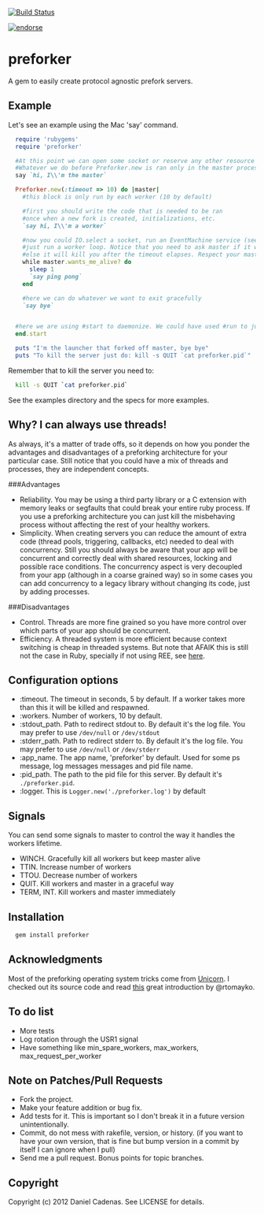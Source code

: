 [![Build Status](https://secure.travis-ci.org/dcadenas/preforker.png?branch=master)](http://travis-ci.org/dcadenas/preforker)

[![endorse](http://api.coderwall.com/dcadenas/endorsecount.png)](http://coderwall.com/dcadenas)

preforker
=========
A gem to easily create protocol agnostic prefork servers.

Example
----------

Let's see an example using the Mac 'say' command.

```ruby
  require 'rubygems'
  require 'preforker'

  #At this point we can open some socket or reserve any other resource you want to share with your workers.
  #Whatever we do before Preforker.new is ran only in the master process.
  say `hi, I\\'m the master`

  Preforker.new(:timeout => 10) do |master|
    #this block is only run by each worker (10 by default)

    #first you should write the code that is needed to be ran
    #once when a new fork is created, initializations, etc.
    `say hi, I\\'m a worker`

    #now you could IO.select a socket, run an EventMachine service (see example), or as we do here,
    #just run a worker loop. Notice that you need to ask master if it wants you alive periodically or
    #else it will kill you after the timeout elapses. Respect your master!
    while master.wants_me_alive? do
      sleep 1
      `say ping pong`
    end

    #here we can do whatever we want to exit gracefully
    `say bye`


  #here we are using #start to daemonize. We could have used #run to just block and then send the INT signal with ctrl-c to stop
  end.start

  puts "I'm the launcher that forked off master, bye bye"
  puts "To kill the server just do: kill -s QUIT `cat preforker.pid`"
```

Remember that to kill the server you need to:

```bash
  kill -s QUIT `cat preforker.pid`
```

See the examples directory and the specs for more examples.

Why? I can always use threads!
------------------------------

As always, it's a matter of trade offs, so it depends on how you ponder the advantages and disadvantages of a preforking architecture for your particular case.
Still notice that you could have a mix of threads and processes, they are independent concepts.

###Advantages


* Reliability. You may be using a third party library or a C extension with memory leaks or segfaults that could break your entire ruby process. If you use a preforking architecture you can just kill the misbehaving process without affecting the rest of your healthy workers.
* Simplicity. When creating servers you can reduce the amount of extra code (thread pools, triggering, callbacks, etc) needed to deal with concurrency. Still you should always be aware that your app will be concurrent and correctly deal with shared resources, locking and possible race conditions. The concurrency aspect is very decoupled from your app (although in a coarse grained way) so in some cases you can add concurrency to a legacy library without changing its code, just by adding processes.

###Disadvantages
* Control. Threads are more fine grained so you have more control over which parts of your app should be concurrent.
* Efficiency. A threaded system is more efficient because context switching is cheap in threaded systems. But note that AFAIK this is still not the case in Ruby, specially if not using REE, see [here](http://timetobleed.com/ruby-hoedown-slides).

Configuration options
---------------------

* :timeout. The timeout in seconds, 5 by default. If a worker takes more than this it will be killed and respawned.
* :workers. Number of workers, 10 by default.
* :stdout_path. Path to redirect stdout to. By default it's the log file. You may prefer to use `/dev/null` or `/dev/stdout`
* :stderr_path. Path to redirect stderr to. By default it's the log file. You may prefer to use `/dev/null` or `/dev/stderr`
* :app_name. The app name, 'preforker' by default. Used for some ps message, log messages messages and pid file name.
* :pid_path. The path to the pid file for this server. By default it's `./preforker.pid`.
* :logger. This is `Logger.new('./preforker.log')` by default

Signals
-------

You can send some signals to master to control the way it handles the workers lifetime.

* WINCH. Gracefully kill all workers but keep master alive
* TTIN. Increase number of workers
* TTOU. Decrease number of workers
* QUIT. Kill workers and master in a graceful way
* TERM, INT. Kill workers and master immediately

Installation
------------

```bash
  gem install preforker
```

Acknowledgments
---------------

Most of the preforking operating system tricks come from [Unicorn](http://unicorn.bogomips.org/). I checked out its source code and read [this](http://tomayko.com/writings/unicorn-is-unix) great introduction by @rtomayko.

To do list
----------

* More tests
* Log rotation through the USR1 signal
* Have something like min_spare_workers, max_workers, max_request_per_worker

Note on Patches/Pull Requests
-----------------------------

* Fork the project.
* Make your feature addition or bug fix.
* Add tests for it. This is important so I don't break it in a
  future version unintentionally.
* Commit, do not mess with rakefile, version, or history.
  (if you want to have your own version, that is fine but bump version in a commit by itself I can ignore when I pull)
* Send me a pull request. Bonus points for topic branches.

Copyright
---------

Copyright (c) 2012 Daniel Cadenas. See LICENSE for details.
